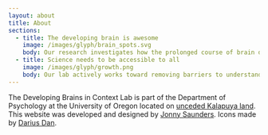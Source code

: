 ```yaml
---
layout: about
title: About
sections:
  - title: The developing brain is awesome
    image: /images/glyph/brain_spots.svg
    body: Our research investigates how the prolonged course of brain development allows humans to learn how to navigate our complex social environment. We approach our research from a life course history perspective and endeavour to co-create our projects with members of the population we study. [Read this primer outlining how the adolescent brain is awesome.](https://kids.frontiersin.org/article/10.3389/frym.2020.00075).
  - title: Science needs to be accessible to all 
    image: /images/glyph/growth.png
    body: Our lab actively works toward removing barriers to understanding, accessing, and conducting developmental cognitive neuroscience. We make our data, [tools](https://figshare.com/articles/dataset/HCP-MMP1_0_projected_on_fsaverage/3498446), and [scripts](https://github.com/devbrainlab) available. We make our papers understandable and accessible without paywalls. We host [workshops](https://abcdworkshop.github.io/) and [hackathons](https://brainhack-eugene.github.io/) to train researchers in conducting rigorous and transparent science on open datasets. Most importantly, we strive to diversify science. This means we apply an [intentional design](https://www.creativereactionlab.com/our-approach) approach to building an inclusive community within the laboratory, and also work with community members outside of the university to include [their voices](https://www.wired.co.uk/article/kathryn-mills) in the design and interpretation of research we conduct.
---
```


The Developing Brains in Context Lab is part of the Department of Psychology at the University of Oregon located on [unceded Kalapuya land](https://www.grandronde.org/history-culture/history/our-story/). This website was developed and designed by [Jonny Saunders](https://github.com/sneakers-the-rat). Icons made by [Darius Dan](https://www.flaticon.com/authors/darius-dan).